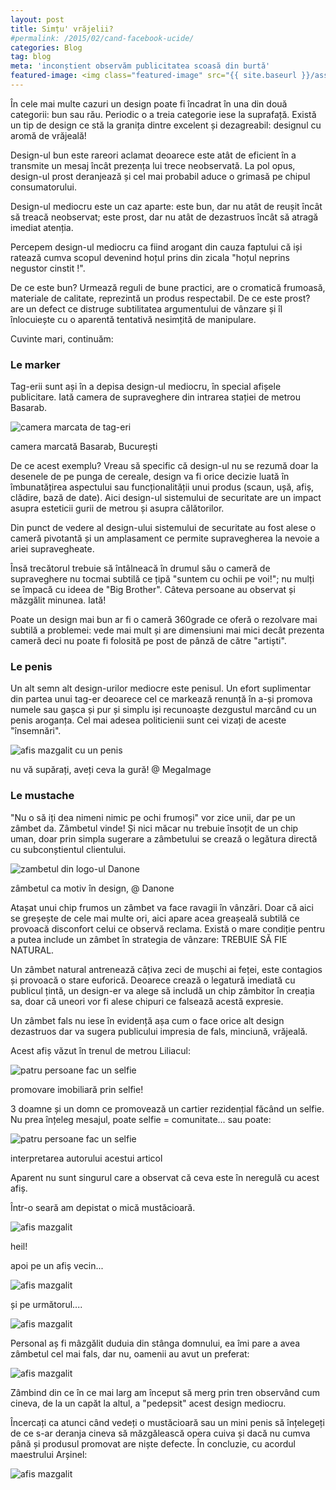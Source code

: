 ```yaml
---
layout: post
title: Simțu' vrăjelii?
#permalink: /2015/02/cand-facebook-ucide/
categories: Blog
tag: blog
meta: 'inconștient observăm publicitatea scoasă din burtă'
featured-image: <img class="featured-image" src="{{ site.baseurl }}/assets/img/post/vrajeala/vraj_2.png" alt="imagine mâzgălită" />
---
```


În cele mai multe cazuri un design poate fi încadrat în una din două categorii: bun sau rău. Periodic o a treia categorie iese la suprafață. Există un tip de design ce stă la granița dintre excelent și dezagreabil: designul cu aromă de vrăjeală!

Design-ul bun este rareori aclamat deoarece este atât de eficient în a transmite un mesaj încât prezența lui trece neobservată. La pol opus, design-ul prost deranjează și cel mai probabil aduce o grimasă pe chipul consumatorului.

Design-ul mediocru este un caz aparte: este bun, dar nu atât de reușit încât să treacă neobservat; este prost, dar nu atât de dezastruos încât să atragă imediat atenția.

Percepem design-ul mediocru ca fiind arogant din cauza faptului că iși ratează cumva scopul devenind hoțul prins din zicala "hoțul neprins negustor cinstit !".

De ce este bun? Urmează reguli de bune practici, are o cromatică frumoasă, materiale de calitate, reprezintă un produs respectabil. De ce este prost? are un defect ce distruge subtilitatea argumentului de vânzare și îl înlocuiește cu o aparentă tentativă nesimțită de manipulare.

Cuvinte mari, continuăm:

### Le marker

Tag-erii sunt ași în a depisa design-ul mediocru, în special afișele publicitare. Iată camera de supraveghere din intrarea stației de metrou Basarab.

<img class="post-image" src="{{ site.baseurl }}/assets/img/post/vrajeala/vraj_1.png" alt="camera marcata de tag-eri"/>

<span class="img-alt"> camera marcată Basarab, București </span>

De ce acest exemplu? Vreau să specific că design-ul nu se rezumă doar la desenele de pe punga de cereale, design va fi orice decizie luată în îmbunatățirea aspectului sau funcționalității unui produs (scaun, ușă, afiș, clădire, bază de date). Aici design-ul sistemului de securitate are un impact asupra esteticii gurii de metrou și asupra călătorilor.

Din punct de vedere al design-ului sistemului de securitate au fost alese o cameră pivotantă și un amplasament ce permite supravegherea la nevoie a ariei supravegheate.

Însă trecătorul trebuie să întâlneacă în drumul său o cameră de supraveghere nu tocmai subtilă ce țipă "suntem cu ochii pe voi!"; nu mulți se împacă cu ideea de "Big Brother". Câteva persoane au observat și măzgălit minunea. Iată!

Poate un design mai bun ar fi o cameră 360grade ce oferă o rezolvare mai subtilă a problemei: vede mai mult și are dimensiuni mai mici decât prezenta cameră deci nu poate fi folosită pe post de pânză de către "artiști".

### Le penis

Un alt semn alt design-urilor mediocre este penisul. Un efort suplimentar din partea unui tag-er deoarece cel ce markează renunță în a-și promova numele sau gașca și pur și simplu iși recunoaște dezgustul marcând cu un penis aroganța. Cel mai adesea politicienii sunt cei vizați de aceste "însemnări".

<img class="post-image" src="{{ site.baseurl }}/assets/img/post/vrajeala/vraj_2.png" alt="afis mazgalit cu un penis"/>

<span class="img-alt"> nu vă supărați, aveți ceva la gură! @ MegaImage </span>

### Le mustache

"Nu o să iți dea nimeni nimic pe ochi frumoși" vor zice unii, dar pe un zâmbet da. Zâmbetul vinde! Și nici măcar nu trebuie însoțit de un chip uman, doar prin simpla sugerare a zâmbetului se crează o legătura directă cu subconștientul clientului.

<img class="post-image" src="{{ site.baseurl }}/assets/img/post/vrajeala/vraj_3.png" alt="zambetul din logo-ul Danone"/>

<span class="img-alt"> zâmbetul ca motiv în design, @ Danone </span>

Atașat unui chip frumos un zâmbet va face ravagii în vânzări. Doar că aici se greșește de cele mai multe ori, aici apare acea greașeală subtilă ce provoacă disconfort celui ce observă reclama. Există o mare condiție pentru a putea include un zâmbet în strategia de vânzare: TREBUIE SĂ FIE NATURAL.

Un zâmbet natural antrenează câțiva zeci de mușchi ai feței, este contagios și provoacă o stare euforică. Deoarece crează o legatură imediată cu publicul țintă, un design-er va alege să includă un chip zâmbitor în creația sa, doar că uneori vor fi alese chipuri ce falsează acestă expresie.

Un zâmbet fals nu iese în evidență așa cum o face orice alt design dezastruos dar va sugera publicului impresia de fals, minciună, vrăjeală.

Acest afiș văzut în trenul de metrou Liliacul:

<img class="post-image" src="{{ site.baseurl }}/assets/img/post/vrajeala/vraj_4.png" alt="patru persoane fac un selfie"/>

<span class="img-alt"> promovare imobiliară prin selfie! </span>

3 doamne și un domn ce promovează un cartier rezidențial făcând un selfie. Nu prea înțeleg mesajul, poate selfie = comunitate... sau poate:

<img class="post-image" src="{{ site.baseurl }}/assets/img/post/vrajeala/vraj_5.png" alt="patru persoane fac un selfie"/>

<span class="img-alt"> interpretarea autorului acestui articol </span>

Aparent nu sunt singurul care a observat că ceva este în neregulă cu acest afiș.

Într-o seară am depistat o mică mustăcioară.

<img class="post-image half-image-post" src="{{ site.baseurl }}/assets/img/post/vrajeala/vraj_6.png" alt="afis mazgalit"/>

<span class="img-alt"> heil! </span>


apoi pe un afiș vecin...

<img class="post-image half-image-post" src="{{ site.baseurl }}/assets/img/post/vrajeala/vraj_7.png" alt="afis mazgalit"/>

și pe următorul....

<img class="post-image half-image-post" src="{{ site.baseurl }}/assets/img/post/vrajeala/vraj_8.png" alt="afis mazgalit"/>

Personal aș fi mâzgălit duduia din stânga domnului, ea îmi pare a avea zâmbetul cel mai fals, dar nu, oamenii au avut un preferat:

<img class="post-image half-image-post" src="{{ site.baseurl }}/assets/img/post/vrajeala/vraj_9.png" alt="afis mazgalit"/>

Zâmbind din ce în ce mai larg am început să merg prin tren observând cum cineva, de la un capăt la altul, a "pedepsit" acest design mediocru.

Încercați ca atunci când vedeți o mustăcioară sau un mini penis să înțelegeți de ce s-ar deranja cineva să măzgălească opera cuiva și dacă nu cumva până și produsul promovat are niște defecte. În concluzie, cu acordul maestrului Arșinel:

<img class="post-image" src="{{ site.baseurl }}/assets/img/post/vrajeala/vraj_10.png" alt="afis mazgalit"/>
